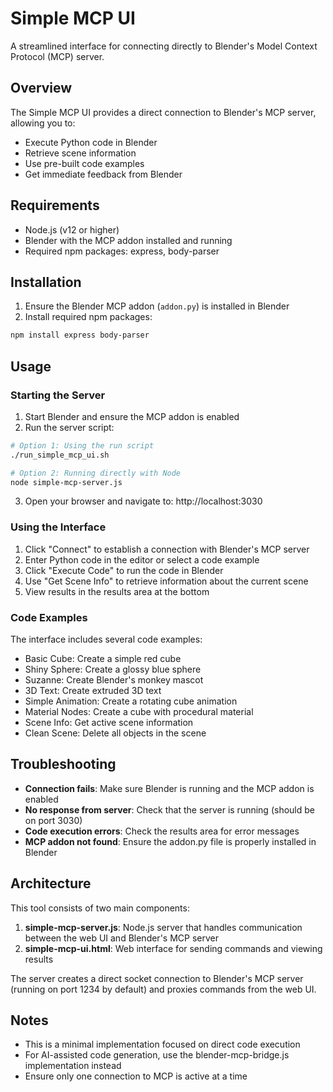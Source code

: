 # Simple MCP UI

A streamlined interface for connecting directly to Blender's Model Context Protocol (MCP) server.

## Overview

The Simple MCP UI provides a direct connection to Blender's MCP server, allowing you to:

- Execute Python code in Blender
- Retrieve scene information
- Use pre-built code examples
- Get immediate feedback from Blender

## Requirements

- Node.js (v12 or higher)
- Blender with the MCP addon installed and running
- Required npm packages: express, body-parser

## Installation

1. Ensure the Blender MCP addon (`addon.py`) is installed in Blender
2. Install required npm packages:

```bash
npm install express body-parser
```

## Usage

### Starting the Server

1. Start Blender and ensure the MCP addon is enabled
2. Run the server script:

```bash
# Option 1: Using the run script
./run_simple_mcp_ui.sh

# Option 2: Running directly with Node
node simple-mcp-server.js
```

3. Open your browser and navigate to: http://localhost:3030

### Using the Interface

1. Click "Connect" to establish a connection with Blender's MCP server
2. Enter Python code in the editor or select a code example
3. Click "Execute Code" to run the code in Blender
4. Use "Get Scene Info" to retrieve information about the current scene
5. View results in the results area at the bottom

### Code Examples

The interface includes several code examples:
- Basic Cube: Create a simple red cube
- Shiny Sphere: Create a glossy blue sphere
- Suzanne: Create Blender's monkey mascot
- 3D Text: Create extruded 3D text
- Simple Animation: Create a rotating cube animation
- Material Nodes: Create a cube with procedural material
- Scene Info: Get active scene information
- Clean Scene: Delete all objects in the scene

## Troubleshooting

- **Connection fails**: Make sure Blender is running and the MCP addon is enabled
- **No response from server**: Check that the server is running (should be on port 3030)
- **Code execution errors**: Check the results area for error messages
- **MCP addon not found**: Ensure the addon.py file is properly installed in Blender

## Architecture

This tool consists of two main components:

1. **simple-mcp-server.js**: Node.js server that handles communication between the web UI and Blender's MCP server
2. **simple-mcp-ui.html**: Web interface for sending commands and viewing results

The server creates a direct socket connection to Blender's MCP server (running on port 1234 by default) and proxies commands from the web UI.

## Notes

- This is a minimal implementation focused on direct code execution
- For AI-assisted code generation, use the blender-mcp-bridge.js implementation instead
- Ensure only one connection to MCP is active at a time
